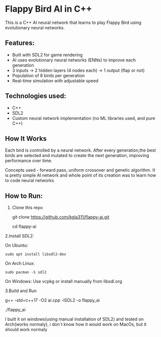# Flappy Bird AI in C++

This is a C++ AI neural network that learns to play Flappy Bird using evolutionary neural networks.

## Features:

- Built with SDL2 for game rendering
- AI uses evolutionary neural networks (ENNs) to improve each generation
- 3 inputs → 2 hidden layers (4 nodes each) → 1 output (flap or not)
- Population of 8 birds per generation
- Real-time simulation with adjustable speed

## Technologies used:

- C++
- SDL2
- Custom neural network implementation (no ML libraries used, and pure C++)

## How It Works

Each bird is controlled by a neural network. After every generation,the best birds are selected and mutated to create the next generation, improving performance over time.

Concepts used - forward pass, uniform crossover and genetic algorithm. It is pretty simple AI network and whole point of its creation was to learn how to code neural networks 

##  How to Run:

1. Clone this repo
 
   git clone https://github.com/kgla311/flappy-ai.git
   
   cd flappy-ai
   
2.Install SDL2:

  On Ubuntu:
  
    sudo apt install libsdl2-dev
  
  On Arch Linux:
  
    sudo pacman -S sdl2
  
On Windows: Use vcpkg or install manually from libsdl.org

3.Build and Run

  g++ -std=c++17 -O2 ai.cpp -lSDL2 -o flappy_ai
  
  ./flappy_ai

I built it on windows(using manual installation of SDL2) and tested on Arch(works normaly), i don`t know how it would work on MacOs, but it should work normaly
